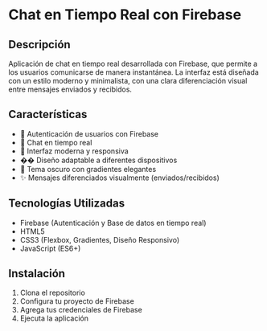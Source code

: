 
# Chat en Tiempo Real con Firebase

## Descripción
Aplicación de chat en tiempo real desarrollada con Firebase, que permite a los usuarios comunicarse de manera instantánea. La interfaz está diseñada con un estilo moderno y minimalista, con una clara diferenciación visual entre mensajes enviados y recibidos.

## Características
- 🔐 Autenticación de usuarios con Firebase
- 💬 Chat en tiempo real
- 🎨 Interfaz moderna y responsiva
- �� Diseño adaptable a diferentes dispositivos
- 🌙 Tema oscuro con gradientes elegantes
- ✨ Mensajes diferenciados visualmente (enviados/recibidos)

## Tecnologías Utilizadas
- Firebase (Autenticación y Base de datos en tiempo real)
- HTML5
- CSS3 (Flexbox, Gradientes, Diseño Responsivo)
- JavaScript (ES6+)

## Instalación
1. Clona el repositorio
2. Configura tu proyecto de Firebase
3. Agrega tus credenciales de Firebase
4. Ejecuta la aplicación


